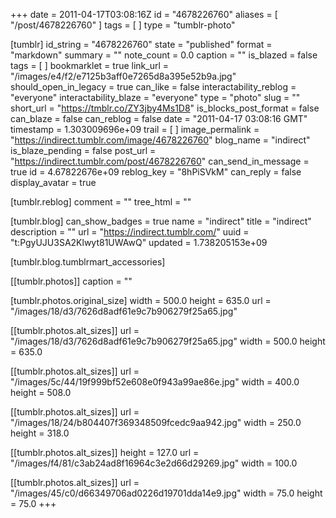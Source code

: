 +++
date = 2011-04-17T03:08:16Z
id = "4678226760"
aliases = [ "/post/4678226760" ]
tags = [ ]
type = "tumblr-photo"

[tumblr]
id_string = "4678226760"
state = "published"
format = "markdown"
summary = ""
note_count = 0.0
caption = ""
is_blazed = false
tags = [ ]
bookmarklet = true
link_url = "/images/e4/f2/e7125b3aff0e7265d8a395e52b9a.jpg"
should_open_in_legacy = true
can_like = false
interactability_reblog = "everyone"
interactability_blaze = "everyone"
type = "photo"
slug = ""
short_url = "https://tmblr.co/ZY3jby4Ms1D8"
is_blocks_post_format = false
can_blaze = false
can_reblog = false
date = "2011-04-17 03:08:16 GMT"
timestamp = 1.303009696e+09
trail = [ ]
image_permalink = "https://indirect.tumblr.com/image/4678226760"
blog_name = "indirect"
is_blaze_pending = false
post_url = "https://indirect.tumblr.com/post/4678226760"
can_send_in_message = true
id = 4.67822676e+09
reblog_key = "8hPiSVkM"
can_reply = false
display_avatar = true

[tumblr.reblog]
comment = ""
tree_html = ""

[tumblr.blog]
can_show_badges = true
name = "indirect"
title = "indirect"
description = ""
url = "https://indirect.tumblr.com/"
uuid = "t:PgyUJU3SA2Klwyt81UWAwQ"
updated = 1.738205153e+09

[tumblr.blog.tumblrmart_accessories]

[[tumblr.photos]]
caption = ""

[tumblr.photos.original_size]
width = 500.0
height = 635.0
url = "/images/18/d3/7626d8adf61e9c7b906279f25a65.jpg"

[[tumblr.photos.alt_sizes]]
url = "/images/18/d3/7626d8adf61e9c7b906279f25a65.jpg"
width = 500.0
height = 635.0

[[tumblr.photos.alt_sizes]]
url = "/images/5c/44/19f999bf52e608e0f943a99ae86e.jpg"
width = 400.0
height = 508.0

[[tumblr.photos.alt_sizes]]
url = "/images/18/24/b804407f369348509fcedc9aa942.jpg"
width = 250.0
height = 318.0

[[tumblr.photos.alt_sizes]]
height = 127.0
url = "/images/f4/81/c3ab24ad8f16964c3e2d66d29269.jpg"
width = 100.0

[[tumblr.photos.alt_sizes]]
url = "/images/45/c0/d66349706ad0226d19701dda14e9.jpg"
width = 75.0
height = 75.0
+++
